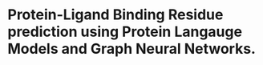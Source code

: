 # Protein-Ligand Binding Residue prediction using Protein Langauge Models and Graph Neural Networks.
